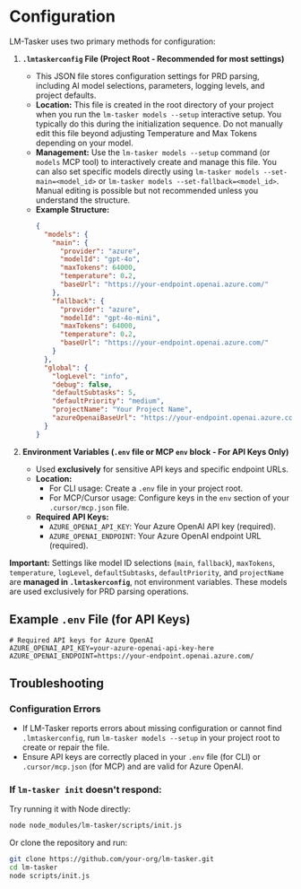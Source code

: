 # Configuration

LM-Tasker uses two primary methods for configuration:

1.  **`.lmtaskerconfig` File (Project Root - Recommended for most settings)**

    - This JSON file stores configuration settings for PRD parsing, including AI model selections, parameters, logging levels, and project defaults.
    - **Location:** This file is created in the root directory of your project when you run the `lm-tasker models --setup` interactive setup. You typically do this during the initialization sequence. Do not manually edit this file beyond adjusting Temperature and Max Tokens depending on your model.
    - **Management:** Use the `lm-tasker models --setup` command (or `models` MCP tool) to interactively create and manage this file. You can also set specific models directly using `lm-tasker models --set-main=<model_id>` or `lm-tasker models --set-fallback=<model_id>`. Manual editing is possible but not recommended unless you understand the structure.
    - **Example Structure:**
      ```json
      {
        "models": {
          "main": {
            "provider": "azure",
            "modelId": "gpt-4o",
            "maxTokens": 64000,
            "temperature": 0.2,
            "baseUrl": "https://your-endpoint.openai.azure.com/"
          },
          "fallback": {
            "provider": "azure",
            "modelId": "gpt-4o-mini",
            "maxTokens": 64000,
            "temperature": 0.2,
            "baseUrl": "https://your-endpoint.openai.azure.com/"
          }
        },
        "global": {
          "logLevel": "info",
          "debug": false,
          "defaultSubtasks": 5,
          "defaultPriority": "medium",
          "projectName": "Your Project Name",
          "azureOpenaiBaseUrl": "https://your-endpoint.openai.azure.com/"
        }
      }
      ```

2.  **Environment Variables (`.env` file or MCP `env` block - For API Keys Only)**
    - Used **exclusively** for sensitive API keys and specific endpoint URLs.
    - **Location:**
      - For CLI usage: Create a `.env` file in your project root.
      - For MCP/Cursor usage: Configure keys in the `env` section of your `.cursor/mcp.json` file.
    - **Required API Keys:**
      - `AZURE_OPENAI_API_KEY`: Your Azure OpenAI API key (required).
      - `AZURE_OPENAI_ENDPOINT`: Your Azure OpenAI endpoint URL (required).

**Important:** Settings like model ID selections (`main`, `fallback`), `maxTokens`, `temperature`, `logLevel`, `defaultSubtasks`, `defaultPriority`, and `projectName` are **managed in `.lmtaskerconfig`**, not environment variables. These models are used exclusively for PRD parsing operations.

## Example `.env` File (for API Keys)

```
# Required API keys for Azure OpenAI
AZURE_OPENAI_API_KEY=your-azure-openai-api-key-here
AZURE_OPENAI_ENDPOINT=https://your-endpoint.openai.azure.com/
```

## Troubleshooting

### Configuration Errors

- If LM-Tasker reports errors about missing configuration or cannot find `.lmtaskerconfig`, run `lm-tasker models --setup` in your project root to create or repair the file.
- Ensure API keys are correctly placed in your `.env` file (for CLI) or `.cursor/mcp.json` (for MCP) and are valid for Azure OpenAI.

### If `lm-tasker init` doesn't respond:

Try running it with Node directly:

```bash
node node_modules/lm-tasker/scripts/init.js
```

Or clone the repository and run:

```bash
git clone https://github.com/your-org/lm-tasker.git
cd lm-tasker
node scripts/init.js
```
